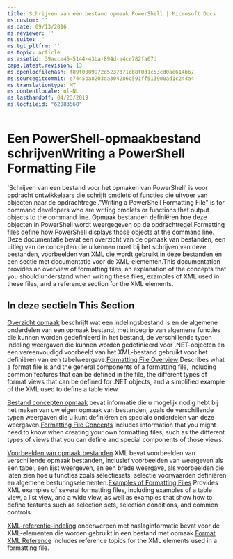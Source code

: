 ```yaml
---
title: Schrijven van een bestand opmaak PowerShell | Microsoft Docs
ms.custom: ''
ms.date: 09/13/2016
ms.reviewer: ''
ms.suite: ''
ms.tgt_pltfrm: ''
ms.topic: article
ms.assetid: 39acce45-5144-43ba-894d-a4ce782fa67d
caps.latest.revision: 13
ms.openlocfilehash: f89f0009972d5237d71cb8f0d1c53cd0ae614b67
ms.sourcegitcommit: e7445ba8203da304286c591ff513900ad1c244a4
ms.translationtype: MT
ms.contentlocale: nl-NL
ms.lasthandoff: 04/23/2019
ms.locfileid: "62083568"
---
```

# <a name="writing-a-powershell-formatting-file"></a><span data-ttu-id="827e7-102">Een PowerShell-opmaakbestand schrijven</span><span class="sxs-lookup"><span data-stu-id="827e7-102">Writing a PowerShell Formatting File</span></span>

<span data-ttu-id="827e7-103">'Schrijven van een bestand voor het opmaken van PowerShell' is voor opdracht ontwikkelaars die schrijft cmdlets of functies die uitvoer van objecten naar de opdrachtregel.</span><span class="sxs-lookup"><span data-stu-id="827e7-103">"Writing a PowerShell Formatting File" is for command developers who are writing cmdlets or functions that output objects to the command line.</span></span> <span data-ttu-id="827e7-104">Opmaak bestanden definiëren hoe deze objecten in PowerShell wordt weergegeven op de opdrachtregel.</span><span class="sxs-lookup"><span data-stu-id="827e7-104">Formatting files define how PowerShell displays those objects at the command line.</span></span> <span data-ttu-id="827e7-105">Deze documentatie bevat een overzicht van de opmaak van bestanden, een uitleg van de concepten die u kennen moet bij het schrijven van deze bestanden, voorbeelden van XML die wordt gebruikt in deze bestanden en een sectie met documentatie voor de XML-elementen.</span><span class="sxs-lookup"><span data-stu-id="827e7-105">This documentation provides an overview of formatting files, an explanation of the concepts that you should understand when writing these files, examples of XML used in these files, and a reference section for the XML elements.</span></span>

## <a name="in-this-section"></a><span data-ttu-id="827e7-106">In deze sectie</span><span class="sxs-lookup"><span data-stu-id="827e7-106">In This Section</span></span>

<span data-ttu-id="827e7-107">[Overzicht opmaak](./formatting-file-overview.md) beschrijft wat een indelingsbestand is en de algemene onderdelen van een opmaak bestand, met inbegrip van algemene functies die kunnen worden gedefinieerd in het bestand, de verschillende typen indeling weergaven die kunnen worden gedefinieerd voor .NET-objecten en een vereenvoudigd voorbeeld van het XML-bestand gebruikt voor het definiëren van een tabelweergave.</span><span class="sxs-lookup"><span data-stu-id="827e7-107">[Formatting File Overview](./formatting-file-overview.md) Describes what a format file is and the general components of a formatting file, including common features that can be defined in the file, the different types of format views that can be defined for .NET objects, and a simplified example of the XML used to define a table view.</span></span>

<span data-ttu-id="827e7-108">[Bestand concepten opmaak](./formatting-file-concepts.md) bevat informatie die u mogelijk nodig hebt bij het maken van uw eigen opmaak van bestanden, zoals de verschillende typen weergaven die u kunt definiëren en speciale onderdelen van deze weergaven.</span><span class="sxs-lookup"><span data-stu-id="827e7-108">[Formatting File Concepts](./formatting-file-concepts.md) Includes information that you might need to know when creating your own formatting files, such as the different types of views that you can define and special components of those views.</span></span>

<span data-ttu-id="827e7-109">[Voorbeelden van opmaak bestanden](./examples-of-formatting-files.md) XML bevat voorbeelden van verschillende opmaak bestanden, inclusief voorbeelden van weergeven als een tabel, een lijst weergeven, en een brede weergave, als voorbeelden die laten zien hoe u functies zoals selectiesets, selectie voorwaarden definiëren en algemene besturingselementen.</span><span class="sxs-lookup"><span data-stu-id="827e7-109">[Examples of Formatting Files](./examples-of-formatting-files.md) Provides XML examples of several formatting files, including examples of a table view, a list view, and a wide view, as well as examples that show how to define features such as selection sets, selection conditions, and common controls.</span></span>

<span data-ttu-id="827e7-110">[XML-referentie-indeling](./format-schema-xml-reference.md) onderwerpen met naslaginformatie bevat voor de XML-elementen die worden gebruikt in een bestand met opmaak.</span><span class="sxs-lookup"><span data-stu-id="827e7-110">[Format XML Reference](./format-schema-xml-reference.md) Includes reference topics for the XML elements used in a formatting file.</span></span>
